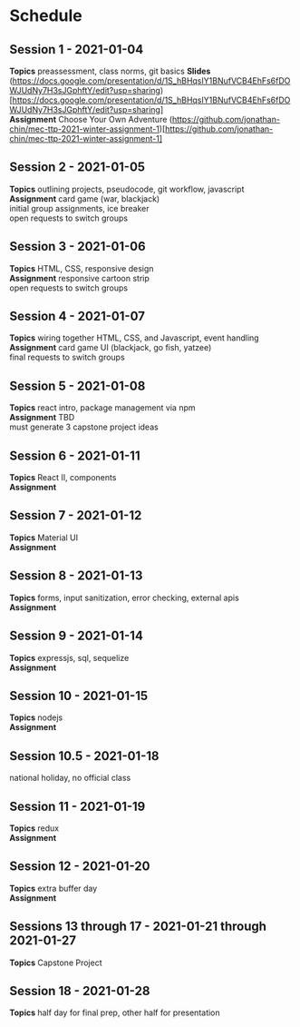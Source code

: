 # Schedule

## Session 1 - 2021-01-04
**Topics** preassessment, class norms, git basics
**Slides** (https://docs.google.com/presentation/d/1S_hBHqsIY1BNufVCB4EhFs6fDOWJUdNy7H3sJGphftY/edit?usp=sharing)[https://docs.google.com/presentation/d/1S_hBHqsIY1BNufVCB4EhFs6fDOWJUdNy7H3sJGphftY/edit?usp=sharing]  
**Assignment** Choose Your Own Adventure (https://github.com/jonathan-chin/mec-ttp-2021-winter-assignment-1)[https://github.com/jonathan-chin/mec-ttp-2021-winter-assignment-1]

## Session 2 - 2021-01-05
**Topics** outlining projects, pseudocode, git workflow, javascript  
**Assignment** card game (war, blackjack)  
initial group assignments, ice breaker  
open requests to switch groups

## Session 3 - 2021-01-06
**Topics** HTML, CSS, responsive design  
**Assignment** responsive cartoon strip  
open requests to switch groups

## Session 4 - 2021-01-07
**Topics** wiring together HTML, CSS, and Javascript, event handling  
**Assignment** card game UI (blackjack, go fish, yatzee)  
final requests to switch groups

## Session 5 - 2021-01-08
**Topics** react intro, package management via npm  
**Assignment** TBD  
must generate 3 capstone project ideas

## Session 6 - 2021-01-11
**Topics** React II, components  
**Assignment** 

## Session 7 - 2021-01-12
**Topics** Material UI  
**Assignment** 

## Session 8 - 2021-01-13
**Topics** forms, input sanitization, error checking, external apis  
**Assignment** 

## Session 9 - 2021-01-14
**Topics** expressjs, sql, sequelize  
**Assignment** 

## Session 10 - 2021-01-15
**Topics** nodejs  
**Assignment** 

## Session 10.5 - 2021-01-18
national holiday, no official class

## Session 11 - 2021-01-19
**Topics** redux  
**Assignment** 

## Session 12 - 2021-01-20
**Topics** extra buffer day  
**Assignment** 

## Sessions 13 through 17 - 2021-01-21 through 2021-01-27
**Topics** Capstone Project

## Session 18 - 2021-01-28
**Topics** half day for final prep, other half for presentation